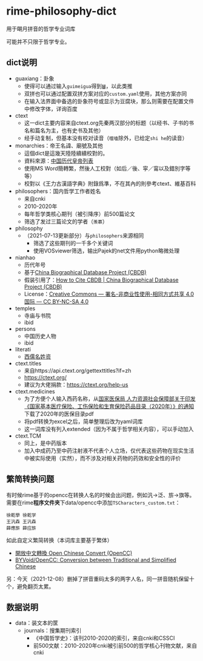 # rime-philosophy-dict
用于朙月拼音的哲学专业词库

可能并不只限于哲学专业。

## dict说明

- guaxiang：卦象
  - 使得可以通过输入`guimeigua`得到`䷵`，以此类推
  - 双拼也可以通过配置双拼方案对应的`custom.yaml`使用，其他方案亦同
  - 在输入法界面中备选的卦象符号或显示为豆腐块，那么则需要在配置文件中修改字体，详询百度
- ctext
  - 这一dict主要内容来自ctext.org先秦两汉部分的标题（以经书、子书的书名和篇名为主，也有史书及其他）
  - 经手动复制，但基本没有校对读音（`噬嗑`除外，已给定`shi he`的读音）
- monarchies：帝王名諱、廟號及其他
  - 這個dict是這幾天陸陸續續校對的。
  - 資料來源：[中国历代皇帝列表](http://xh.5156edu.com/page/z2295m3375j18869.html)
  - 使用MS Word簡轉繁，然後人工校對（如后／後、寜／甯以及錯別字等等）
  - 校對以《王力古漢語字典》附錄爲準，不在其內的則參考ctext、維基百科
- philosophers：国内哲学工作者姓名
  - 来自cnki
  - 2010-2020年
  - 每年哲学类核心期刊（被引降序）前500篇论文
  - 筛选了发过三篇论文的学者（`羡慕`）
- philosophy
  - （2021-07-13更新部分）与`philosophers`来源相同
    - 筛选了这些期刊的一千多个关键词
    - 使用VOSviewer筛选，输出Pajek的net文件用python略微处理
- nianhao
  - 历代年号
  - 基于[China Biographical Database Project (CBDB)](https://projects.iq.harvard.edu/cbdb)
  - 假装引用了：[How to Cite CBDB | China Biographical Database Project (CBDB)](https://projects.iq.harvard.edu/cbdb/how-cite-cbdb)
  - License：[Creative Commons — 署名-非商业性使用-相同方式共享 4.0 国际 — CC BY-NC-SA 4.0](https://creativecommons.org/licenses/by-nc-sa/4.0/deed.zh)
- temples
  - 寺庙与书院
  - ibid
- persons
  - 中国历史人物
  - ibid
- literati
  - [西儒名姓资](https://alainalan.github.io/Aid-to-the-Names-and-Surnames-of-Western-Literati/)
- ctext.titles
  - 来自https://api.ctext.org/gettexttitles?if=zh
  - https://ctext.org/
  - 建议为大佬捐款：https://ctext.org/help-us
- ctext.medicines
  - 为了方便个人输入西药名称，从[国家医保局 人力资源社会保障部关于印发《国家基本医疗保险、工伤保险和生育保险药品目录（2020年）》的通知](http://www.gov.cn/zhengce/zhengceku/2020-12/28/content_5574062.htm)下载了2020年的医保目录pdf
  - 将pdf转换为excel之后，简单整理后改为yaml词库
  - 这一词库没有列入extended（因为不属于哲学相关内容），可以手动加入
- ctext.TCM
  - 同上，是中药版本
  - 加入中成药乃至中药注射液不代表个人立场，仅代表这些药物在现实生活中被实际使用（实然），而不涉及对相关药物的药效和安全性的评价


## 繁简转换问题

有时候rime基于的opencc在转换人名的时候会出问题，例如汎->泛、旂->旗等。
需要在rime**程序文件夹**下data/opencc中添加`TSCharacters_custom.txt`：

```
徐乾學	徐乾学
王汎森	王汎森
薛應旂	薛应旂
```

如此自定义繁简转换（本词库主要基于繁体）

- [開放中文轉換 Open Chinese Convert (OpenCC)](https://opencc.byvoid.com/)
- [BYVoid/OpenCC: Conversion between Traditional and Simplified Chinese](https://github.com/BYVoid/OpenCC)

另：今天（2021-12-08）删掉了拼音重码太多的两字人名，同一拼音随机保留十个，避免翻页太累。

## 数据说明

- data：装文本的筐
  - journals：搜集期刊索引
     - 《中国哲学史》：该刊2010-2020的索引，来自cnki和CSSCI
     - 前500文献：2010-2020年cnki被引前500的哲学核心刊物文献，来自cnki
